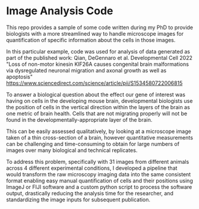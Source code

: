 # Image Analysis Code

This repo provides a sample of some code written during my PhD to provide biologists with a more streamlined way to handle microscope images for quantification of specific information about the cells in those images.

In this particular example, code was used for analysis of data generated as part of the published work: Qian, DeGennaro et al. Developmental Cell 2022 "Loss of non-motor kinesin KIF26A causes congenital brain malformations via dysregulated neuronal migration and axonal growth as well as apoptosis" https://www.sciencedirect.com/science/article/pii/S1534580722006815

To answer a biological question about the effect our gene of interest was having on cells in the developing mouse brain, developmental biologists use the position of cells in the vertical direction within the layers of the brain as one metric of brain health. Cells that are not migrating properly will not be found in the developmentally-appropriate layer of the brain.

This can be easily assessed qualitatively, by looking at a microscope image taken of a thin cross-section of a brain, however quantitative measurements can be challenging and time-consuming to obtain for large numbers of images over many biological and technical replicates.

To address this problem, specifically with 31 images from different animals across 4 different experimental conditions, I developed a pipeline that would transform the raw microscopy imaging data into the same consistent format enabling easy manual quantification of cells and their positions using ImageJ or FIJI software and a custom python script to process the software output, drastically reducing the analysis time for the researcher, and standardizing the image inputs for subsequent publication.

